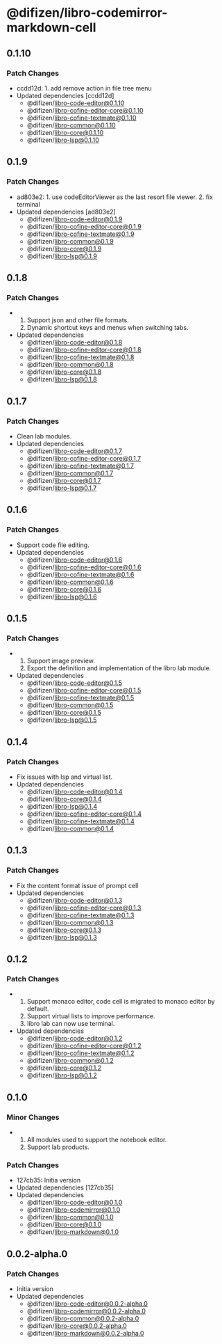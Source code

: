 # @difizen/libro-codemirror-markdown-cell

## 0.1.10

### Patch Changes

- ccdd12d: 1. add remove action in file tree menu
- Updated dependencies [ccdd12d]
  - @difizen/libro-code-editor@0.1.10
  - @difizen/libro-cofine-editor-core@0.1.10
  - @difizen/libro-cofine-textmate@0.1.10
  - @difizen/libro-common@0.1.10
  - @difizen/libro-core@0.1.10
  - @difizen/libro-lsp@0.1.10

## 0.1.9

### Patch Changes

- ad803e2: 1. use codeEditorViewer as the last resort file viewer. 2. fix terminal
- Updated dependencies [ad803e2]
  - @difizen/libro-code-editor@0.1.9
  - @difizen/libro-cofine-editor-core@0.1.9
  - @difizen/libro-cofine-textmate@0.1.9
  - @difizen/libro-common@0.1.9
  - @difizen/libro-core@0.1.9
  - @difizen/libro-lsp@0.1.9

## 0.1.8

### Patch Changes

- 1. Support json and other file formats.
  2. Dynamic shortcut keys and menus when switching tabs.
- Updated dependencies
  - @difizen/libro-code-editor@0.1.8
  - @difizen/libro-cofine-editor-core@0.1.8
  - @difizen/libro-cofine-textmate@0.1.8
  - @difizen/libro-common@0.1.8
  - @difizen/libro-core@0.1.8
  - @difizen/libro-lsp@0.1.8

## 0.1.7

### Patch Changes

- Clean lab modules.
- Updated dependencies
  - @difizen/libro-code-editor@0.1.7
  - @difizen/libro-cofine-editor-core@0.1.7
  - @difizen/libro-cofine-textmate@0.1.7
  - @difizen/libro-common@0.1.7
  - @difizen/libro-core@0.1.7
  - @difizen/libro-lsp@0.1.7

## 0.1.6

### Patch Changes

- Support code file editing.
- Updated dependencies
  - @difizen/libro-code-editor@0.1.6
  - @difizen/libro-cofine-editor-core@0.1.6
  - @difizen/libro-cofine-textmate@0.1.6
  - @difizen/libro-common@0.1.6
  - @difizen/libro-core@0.1.6
  - @difizen/libro-lsp@0.1.6

## 0.1.5

### Patch Changes

- 1. Support image preview.
  2. Export the definition and implementation of the libro lab module.
- Updated dependencies
  - @difizen/libro-code-editor@0.1.5
  - @difizen/libro-cofine-editor-core@0.1.5
  - @difizen/libro-cofine-textmate@0.1.5
  - @difizen/libro-common@0.1.5
  - @difizen/libro-core@0.1.5
  - @difizen/libro-lsp@0.1.5

## 0.1.4

### Patch Changes

- Fix issues with lsp and virtual list.
- Updated dependencies
  - @difizen/libro-code-editor@0.1.4
  - @difizen/libro-core@0.1.4
  - @difizen/libro-lsp@0.1.4
  - @difizen/libro-cofine-editor-core@0.1.4
  - @difizen/libro-cofine-textmate@0.1.4
  - @difizen/libro-common@0.1.4

## 0.1.3

### Patch Changes

- Fix the content format issue of prompt cell
- Updated dependencies
  - @difizen/libro-code-editor@0.1.3
  - @difizen/libro-cofine-editor-core@0.1.3
  - @difizen/libro-cofine-textmate@0.1.3
  - @difizen/libro-common@0.1.3
  - @difizen/libro-core@0.1.3
  - @difizen/libro-lsp@0.1.3

## 0.1.2

### Patch Changes

- 1. Support monaco editor, code cell is migrated to monaco editor by default.
  2. Support virtual lists to improve performance.
  3. libro lab can now use terminal.
- Updated dependencies
  - @difizen/libro-code-editor@0.1.2
  - @difizen/libro-cofine-editor-core@0.1.2
  - @difizen/libro-cofine-textmate@0.1.2
  - @difizen/libro-common@0.1.2
  - @difizen/libro-core@0.1.2
  - @difizen/libro-lsp@0.1.2

## 0.1.0

### Minor Changes

- 1. All modules used to support the notebook editor.
  2. Support lab products.

### Patch Changes

- 127cb35: Initia version
- Updated dependencies [127cb35]
- Updated dependencies
  - @difizen/libro-code-editor@0.1.0
  - @difizen/libro-codemirror@0.1.0
  - @difizen/libro-common@0.1.0
  - @difizen/libro-core@0.1.0
  - @difizen/libro-markdown@0.1.0

## 0.0.2-alpha.0

### Patch Changes

- Initia version
- Updated dependencies
  - @difizen/libro-code-editor@0.0.2-alpha.0
  - @difizen/libro-codemirror@0.0.2-alpha.0
  - @difizen/libro-common@0.0.2-alpha.0
  - @difizen/libro-core@0.0.2-alpha.0
  - @difizen/libro-markdown@0.0.2-alpha.0
